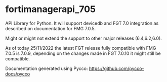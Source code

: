 # fortimanagerapi_705

API Library for Python.
It will support devicedb and FGT 7.0 integration as described on documentation for FMG 7.0.5.

Might or might not extend the support to other major releases (6.4,6.2,6.0).

As of today 25/11/2022 the latest FGT release fully compatible with FMG 7.0.5 is 7.0.9, depending on the changes made in FGT 7.0.10 it might still be compatible.



Documentation generated using Pycco: https://github.com/pycco-docs/pycco
